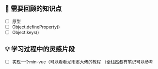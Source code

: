 ## 📖 需要回顾的知识点
- [ ] 原型
- [ ] Object.defineProperty()
- [ ] Object.keys()

## 💡 学习过程中的灵感片段
- [ ] 实现一个min-vue（可以看看尤雨溪大佬的教程 （全栈然叔有笔记可以参考

